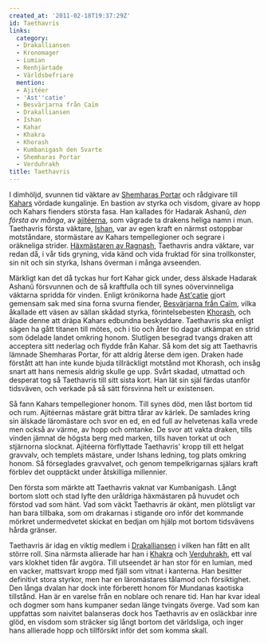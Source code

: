 ```yaml
---
created_at: '2011-02-18T19:37:29Z'
id: Taethavris
links:
  category:
  - Drakalliansen
  - Kronomager
  - Lumian
  - Renhjärtade
  - Världsbefriare
  mention:
  - Ajitéer
  - 'Ast''catie'
  - Besvärjarna från Caïm
  - Drakalliansen
  - Ishan
  - Kahar
  - Khakra
  - Khorash
  - Kumbanigash den Svarte
  - Shemharas Portar
  - Verduhrakh
title: Taethavris
---
```


I dimhöljd, svunnen tid väktare av [Shemharas Portar] och rådgivare till [Kahars] vördade
kungalinje. En bastion av styrka och visdom, givare av hopp och Kahars fienders största fasa. Han
kallades för Hadarak Ashanû, *den första av många*, av [ajitéerna], som vägrade ta drakens heliga
namn i mun. Taethavris första väktare, [Ishan], var av egen kraft en närmst ostoppbar motståndare,
stormästare av Kahars tempellegioner och segrare i oräkneliga strider. [Häxmästaren av Ragnash],
Taethavris andra väktare, var redan då, i vår tids gryning, vida känd och vida fruktad för sina
trollkonster, sin nit och sin styrka, Ishans överman i många avseenden.

Märkligt kan det då tyckas hur fort Kahar gick under, dess älskade Hadarak Ashanû försvunnen och de
så kraftfulla och till synes oövervinneliga väktarna spridda för vinden. Enligt krönikorna hade
[Ast'catie] gjort gemensam sak med sina forna svurna fiender, [Besvärjarna från Caïm], vilka
åkallade ett väsen av sällan skådad styrka, förintelsebesten [Khorash], och ålade denne att dräpa
Kahars edbundna beskyddare. Taethavris ska enligt sägen ha gått titanen till mötes, och i tio och
åter tio dagar utkämpat en strid som ödelade landet omkring honom. Slutligen besegrad tvangs draken
att acceptera sitt nederlag och flydde från Kahar. Så kom det sig att Taethavris lämnade Shemharas
Portar, för att aldrig återse dem igen. Draken hade förstått att han inte kunde bjuda tillräckligt
motstånd mot Khorash, och insåg snart att hans nemesis aldrig skulle ge upp. Svårt skadad, utmattad
och desperat tog så Taethavris till sitt sista kort. Han lät sin själ färdas utanför tidsväven, och
verkade på så sätt försvinna helt ur existensen.

Så fann Kahars tempellegioner honom. Till synes död, men låst bortom tid och rum. Ajitéernas mästare
grät bittra tårar av kärlek. De samlades kring sin älskade läromästare och svor en ed, en ed full av
helvetenas kalla vrede men också av värme, av hopp och omtanke. De svor att vakta draken, tills
vinden jämnat de högsta berg med marken, tills haven torkat ut och stjärnorna slocknat. Ajitéerna
förflyttade Taethavris' kropp till ett helgat gravvalv, och templets mästare, under Ishans ledning,
tog plats omkring honom. Så förseglades gravvalvet, och genom tempelkrigarnas själars kraft förblev
det oupptäckt under åtskilliga millennier.

Den första som märkte att Taethavris vaknat var Kumbanigash. Långt bortom slott och stad lyfte den
uråldriga häxmästaren på huvudet och förstod vad som hänt. Vad som väckt Taethavris är okänt, men
plötsligt var han bara tillbaka, som om drakarnas i stigande oro inför det kommande mörkret
undermedvetet skickat en bedjan om hjälp mot bortom tidsvävens hårda gränser.

Taethavris är idag en viktig medlem i [Drakalliansen] i vilken han fått en allt större roll. Sina
närmsta allierade har han i [Khakra] och [Verduhrakh], ett val vars klokhet tiden får avgöra. Till
utseendet är han stor för en lumian, med en vacker, mattsvart kropp med fjäll som vitnat i kanterna.
Han besitter definitivt stora styrkor, men har en läromästares tålamod och försiktighet. Den långa
dvalan har dock inte förberett honom för Mundanas kaotiska tillstånd. Han är en varelse från en
noblare och renare tid. Han har kvar ideal och dogmer som hans kumpaner sedan länge tvingats överge.
Vad som kan uppfattas som naivitet balanseras dock hos Taethavris av en osläckbar inre glöd, en
visdom som sträcker sig långt bortom det världsliga, och inger hans allierade hopp och tillförsikt
inför det som komma skall.

  [Shemharas Portar]: Shemharas_Portar
  [Kahars]: Kahar
  [ajitéerna]: Ajitéer
  [Ishan]: Ishan
  [Häxmästaren av Ragnash]: Kumbanigash_den_Svarte
  [Ast'catie]: Astcatie
  [Besvärjarna från Caïm]: Besvärjarna_från_Caïm
  [Khorash]: Khorash
  [Drakalliansen]: Drakalliansen
  [Khakra]: Khakra
  [Verduhrakh]: Verduhrakh
